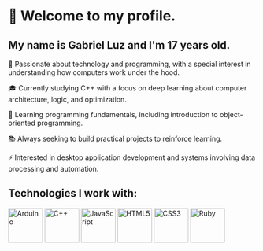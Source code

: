 # 👋 Welcome to my profile.

## My name is Gabriel Luz and I'm 17 years old.

🎯 Passionate about technology and programming, with a special interest in understanding how computers work under the hood.

🎓 Currently studying C++ with a focus on deep learning about computer architecture, logic, and optimization.

🌱 Learning programming fundamentals, including introduction to object-oriented programming.

📚 Always seeking to build practical projects to reinforce learning.

⚡ Interested in desktop application development and systems involving data processing and automation.

## Technologies I work with:

<img src="https://cdn.jsdelivr.net/gh/devicons/devicon@latest/icons/arduino/arduino-original-wordmark.svg" height="70" width="70" alt="Arduino" />
<img src="https://cdn.jsdelivr.net/gh/devicons/devicon@latest/icons/cplusplus/cplusplus-original.svg" height="70" width="70" alt="C++" />
<img src="https://cdn.jsdelivr.net/gh/devicons/devicon@latest/icons/javascript/javascript-original.svg" height="70" width="70" alt="JavaScript" />
<img src="https://cdn.jsdelivr.net/gh/devicons/devicon@latest/icons/html5/html5-plain-wordmark.svg" height="70" width="70" alt="HTML5" />
<img src="https://cdn.jsdelivr.net/gh/devicons/devicon@latest/icons/css3/css3-plain-wordmark.svg" height="70" width="70" alt="CSS3" />
<img src="https://cdn.jsdelivr.net/gh/devicons/devicon@latest/icons/ruby/ruby-plain.svg" height="70" width="70" alt="Ruby" />
